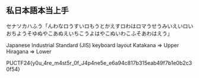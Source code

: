 ## 私日本語本当上手

セナソカハふう「んわなロうすいロもうとかえすロわはロマうせうみいえいロいおちようそゆぬやこあぬえいちこうよはやこぬいわこふそあわはえう」

Japanese Industrial Standard (JIS) keyboard layout
Katakana => Upper
Hiragana => Lower

PUCTF24{y0u_4re_m4st5r_0f_J4p4ne5e_e6a94c817b315eab49f7b1e0b2c30f54}
